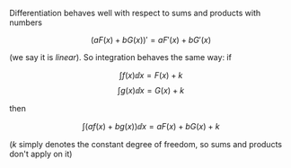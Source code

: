 Differentiation behaves well with respect to sums and products with numbers

$$(aF(x)+bG(x))'=aF'(x)+bG'(x)$$

(we say it is *linear*). So integration behaves the same way: if

$$\int f(x)\dd x=F(x)+k$$
$$\int g(x)\dd x=G(x)+k$$

then

$$\int (af(x)+bg(x))\dd x=aF(x)+bG(x)+k$$

($k$ simply denotes the constant degree of freedom, so sums and products don't apply on it)